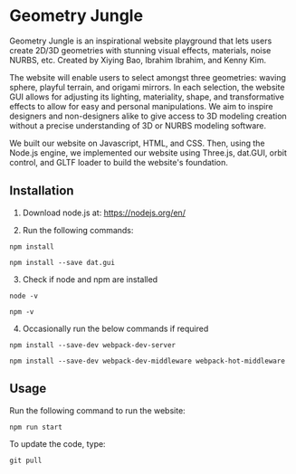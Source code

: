 # Geometry Jungle

Geometry Jungle is an inspirational website playground that lets users create 2D/3D geometries with stunning visual effects, materials, noise NURBS, etc.  Created by Xiying Bao, Ibrahim Ibrahim, and Kenny Kim.

The website will enable users to select amongst three geometries: waving sphere, playful terrain, and origami mirrors.  In each selection, the website GUI allows for adjusting its lighting, materiality, shape, and transformative effects to allow for easy and personal manipulations.  We aim to inspire designers and non-designers alike to give access to 3D modeling creation without a precise understanding of 3D or NURBS modeling software.

We built our website on Javascript, HTML, and CSS.  Then, using the Node.js engine, we implemented our website using Three.js, dat.GUI, orbit control, and GLTF loader to build the website's foundation.


## Installation

1. Download node.js at: 
https://nodejs.org/en/

2. Run the following commands:

```
npm install

npm install --save dat.gui

```
3. Check if node and npm are installed
```
node -v

npm -v

```

4. Occasionally run the below commands if required
```
npm install --save-dev webpack-dev-server 

npm install --save-dev webpack-dev-middleware webpack-hot-middleware

```


## Usage

Run the following command to run the website:

```
npm run start
```

To update the code, type:

```
git pull
```


